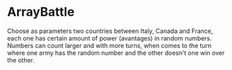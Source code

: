 # ArrayBattle

Choose as parameters two countries between Italy, Canada and France, each one has certain amount of power (avantages) in random numbers. Numbers can count larger and with more turns, when comes to the turn where one army has the random number and the other doesn't one win over the other. 
